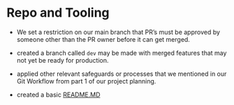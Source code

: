 # Repo and Tooling

* We set a restriction on our main branch that PR’s must be approved by someone other than the PR owner before it can get merged.

* created a branch called `dev` may be made with merged features that may not yet be ready for production.

* applied other relevant safeguards or processes that we mentioned in our Git  Workflow from part 1 of our project planning.

* created a basic [README.MD](README.MD)
